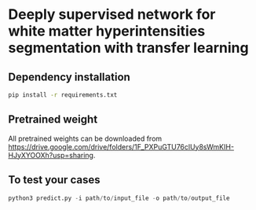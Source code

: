 # Deeply supervised network for white matter hyperintensities segmentation with transfer learning

## Dependency installation
```bash
pip install -r requirements.txt
```

## Pretrained weight
All pretrained weights can be downloaded from https://drive.google.com/drive/folders/1F_PXPuGTU76clUy8sWmKIH-HJyXYOOXh?usp=sharing.

## To test your cases
```python
python3 predict.py -i path/to/input_file -o path/to/output_file
```
